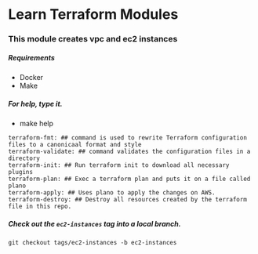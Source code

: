 # Learn Terraform Modules

### This module creates vpc and ec2 instances

##### Requirements

- Docker 
- Make

##### For help, type it.
- make help
```make
terraform-fmt: ## command is used to rewrite Terraform configuration files to a canonicaal format and style
terraform-validate: ## command validates the configuration files in a directory
terraform-init: ## Run terraform init to download all necessary plugins
terraform-plan: ## Exec a terraform plan and puts it on a file called plano
terraform-apply: ## Uses plano to apply the changes on AWS.
terraform-destroy: ## Destroy all resources created by the terraform file in this repo.
```

##### Check out the ```ec2-instances``` tag into a local branch.
```git 
git checkout tags/ec2-instances -b ec2-instances
```
